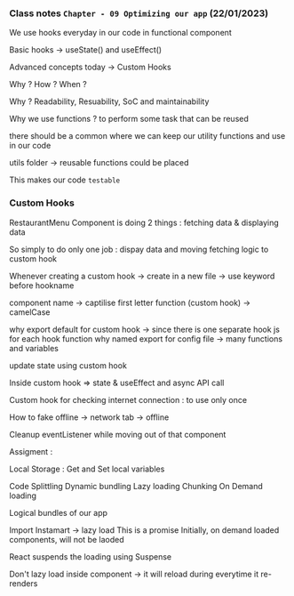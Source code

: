 ### Class notes `Chapter - 09 Optimizing our app` (22/01/2023)

We use hooks everyday in our code in functional component 

Basic hooks -> useState() and useEffect() 

Advanced concepts today -> Custom Hooks

Why ? How ? When ? 

Why ? Readability, Resuability, SoC and maintainability 

Why we use functions ? to perform some task that can be reused 

there should be a common where we can keep our utility functions and use in our code 

utils folder -> reusable functions could be placed 

This makes our code `testable` 


### Custom Hooks 

RestaurantMenu Component is doing 2 things : fetching data & displaying data 

So simply to do only one job : dispay data and moving fetching logic to custom hook

Whenever creating a custom hook -> create in a new file -> use keyword before hookname 

component name -> captilise first letter 
function (custom hook) -> camelCase 

why export default for custom hook -> since there is one separate hook js for each hook function 
why named export for config file -> many functions and variables 


update state using custom hook 

Inside custom hook => state & useEffect and async API call 

Custom hook for checking internet connection : to use only once 

How to fake offline -> network tab -> offline

Cleanup eventListener while moving out of that component 



Assigment : 

Local Storage : Get and Set local variables 


Code Splittling 
Dynamic bundling
Lazy loading 
Chunking 
On Demand loading

Logical bundles of our app 


Import Instamart -> lazy load 
 This is a promise 
Initially, on demand loaded components, will not be laoded 

React suspends the loading using Suspense 



Don't lazy load inside component -> it will reload during everytime it re-renders 
 